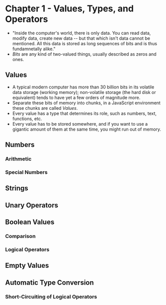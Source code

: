 # Chapter 1 - Values, Types, and Operators
- "Inside the computer's world, there is only data. You can read data, modify data, create new data -- but that which isn't data cannot be mentioned. All this data is stored as long sequences of bits and is thus fundamnetally alike."
- *Bits* are any kind of two-valued things, usually described as zeros and ones.
## Values
- A typical modern computer has more than 30 billion bits in its volatile data storage (working memory); non-volatile storage (the hard disk or equivalent) tends to have yet a few orders of magnitude more.
- Separate these bits of memory into chunks, in a JavaScript environment these chunks are called *Values*.
- Every value has a type that determines its role, such as numbers, text, functions, etc.
- Every value has to be stored somewhere, and if you want to use a gigantic amount of them at the same time, you might run out of memory.
## Numbers
### Arithmetic
### Special Numbers
## Strings
## Unary Operators
## Boolean Values
### Comparison
### Logical Operators
## Empty Values
## Automatic Type Conversion
### Short-Circuiting of Logical Operators
